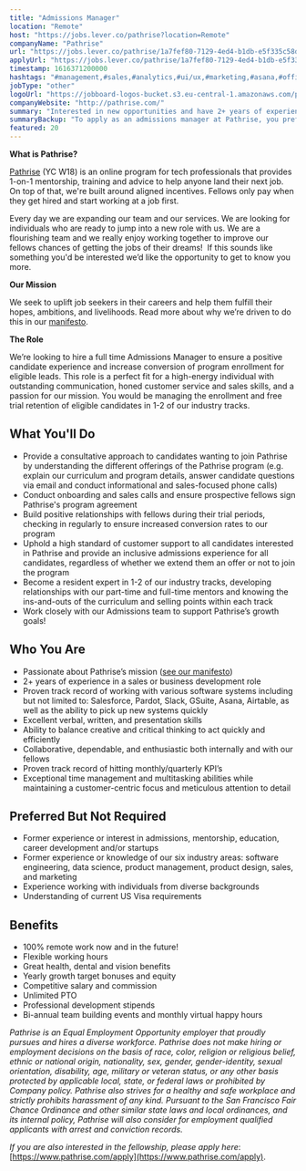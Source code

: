 ```yaml
---
title: "Admissions Manager"
location: "Remote"
host: "https://jobs.lever.co/pathrise?location=Remote"
companyName: "Pathrise"
url: "https://jobs.lever.co/pathrise/1a7fef80-7129-4ed4-b1db-e5f335c58dc1"
applyUrl: "https://jobs.lever.co/pathrise/1a7fef80-7129-4ed4-b1db-e5f335c58dc1/apply"
timestamp: 1616371200000
hashtags: "#management,#sales,#analytics,#ui/ux,#marketing,#asana,#office"
jobType: "other"
logoUrl: "https://jobboard-logos-bucket.s3.eu-central-1.amazonaws.com/pathrise"
companyWebsite: "http://pathrise.com/"
summary: "Interested in new opportunities and have 2+ years of experience in a sales or business development role? Pathrise has a job opening for an admissions manager."
summaryBackup: "To apply as an admissions manager at Pathrise, you preferably need to have some knowledge of: #management, #sales, #analytics."
featured: 20
---
```


**What is Pathrise?**

[Pathrise](https://www.pathrise.com/) (YC W18) is an online program for tech professionals that provides 1-on-1 mentorship, training and advice to help anyone land their next job. On top of that, we're built around aligned incentives. Fellows only pay when they get hired and start working at a job first.

Every day we are expanding our team and our services. We are looking for individuals who are ready to jump into a new role with us. We are a flourishing team and we really enjoy working together to improve our fellows chances of getting the jobs of their dreams!  If this sounds like something you'd be interested we’d like the opportunity to get to know you more.

**Our Mission**

We seek to uplift job seekers in their careers and help them fulfill their hopes, ambitions, and livelihoods. Read more about why we’re driven to do this in our [manifesto](https://www.pathrise.com/manifesto).

**The Role** 

We’re looking to hire a full time Admissions Manager to ensure a positive candidate experience and increase conversion of program enrollment for eligible leads. This role is a perfect fit for a high-energy individual with outstanding communication, honed customer service and sales skills, and a passion for our mission. You would be managing the enrollment and free trial retention of eligible candidates in 1-2 of our industry tracks. 

## What You'll Do

*   Provide a consultative approach to candidates wanting to join Pathrise by understanding the different offerings of the Pathrise program (e.g. explain our curriculum and program details, answer candidate questions via email and conduct informational and sales-focused phone calls)
*   Conduct onboarding and sales calls and ensure prospective fellows sign Pathrise's program agreement 
*   Build positive relationships with fellows during their trial periods, checking in regularly to ensure increased conversion rates to our program
*   Uphold a high standard of customer support to all candidates interested in Pathrise and provide an inclusive admissions experience for all candidates, regardless of whether we extend them an offer or not to join the program
*   Become a resident expert in 1-2 of our industry tracks, developing relationships with our part-time and full-time mentors and knowing the ins-and-outs of the curriculum and selling points within each track
*   Work closely with our Admissions team to support Pathrise’s growth goals! 

## Who You Are

*   Passionate about Pathrise’s mission ([see our manifesto](https://www.pathrise.com/en/manifesto))
*   2+ years of experience in a sales or business development role 
*   Proven track record of working with various software systems including but not limited to: Salesforce, Pardot, Slack, GSuite, Asana, Airtable, as well as the ability to pick up new systems quickly 
*   Excellent verbal, written, and presentation skills
*   Ability to balance creative and critical thinking to act quickly and efficiently
*   Collaborative, dependable, and enthusiastic both internally and with our fellows
*   Proven track record of hitting monthly/quarterly KPI’s
*   Exceptional time management and multitasking abilities while maintaining a customer-centric focus and meticulous attention to detail 

## Preferred But Not Required

*   Former experience or interest in admissions, mentorship, education, career development and/or startups
*   Former experience or knowledge of our six industry areas: software engineering, data science, product management, product design, sales, and marketing
*   Experience working with individuals from diverse backgrounds
*   Understanding of current US Visa requirements  

## Benefits

*   100% remote work now and in the future!
*   Flexible working hours 
*   Great health, dental and vision benefits
*   Yearly growth target bonuses and equity
*   Competitive salary and commission
*   Unlimited PTO
*   Professional development stipends
*   Bi-annual team building events and monthly virtual happy hours

_Pathrise is an Equal Employment Opportunity employer that proudly pursues and hires a diverse workforce. Pathrise does not make hiring or employment decisions on the basis of race, color, religion or religious belief, ethnic or national origin, nationality, sex, gender, gender-identity, sexual orientation, disability, age, military or veteran status, or any other basis protected by applicable local, state, or federal laws or prohibited by Company policy. Pathrise also strives for a healthy and safe workplace and strictly prohibits harassment of any kind. Pursuant to the San Francisco Fair Chance Ordinance and other similar state laws and local ordinances, and its internal policy, Pathrise will also consider for employment qualified applicants with arrest and conviction records._

_If you are also interested in the fellowship, please apply here_: [https://www.pathrise.com/apply](https://www.pathrise.com/apply).
